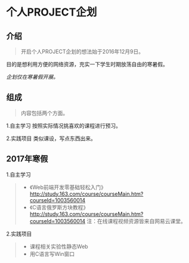 # 个人PROJECT企划

## 介绍
> 开启个人PROJECT企划的想法始于2016年12月9日。

目的是想利用方便的网络资源，充实一下学生时期放荡自由的寒暑假。

_企划仅在寒暑假开展。_

## 组成
> 内容包括两个方面。

1.自主学习
按照实际情况挑喜欢的课程进行预习。

2.实践项目
类似课设，写点东西出来。


## 2017年寒假
1.自主学习
> * 《Web前端开发零基础轻松入门》http://study.163.com/course/courseMain.htm?courseId=1003560014
> * 《C语言俄罗斯方块教程》http://study.163.com/course/courseMain.htm?courseId=1003560014
> 注：在线课程视频资源皆来自网易云课堂。

2.实践项目
> * 课程相关实验性静态Web
> * 用C语言写Win窗口
